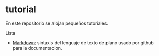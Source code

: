 # tutorial 
En este repositorio se alojan pequeños tutoriales.

Lista

* [Markdown:](https://github.com/ccmansilla/tutorial/blob/master/markdown.md) sintaxis del lenguaje de texto de plano usado por github para la documentacion. 
